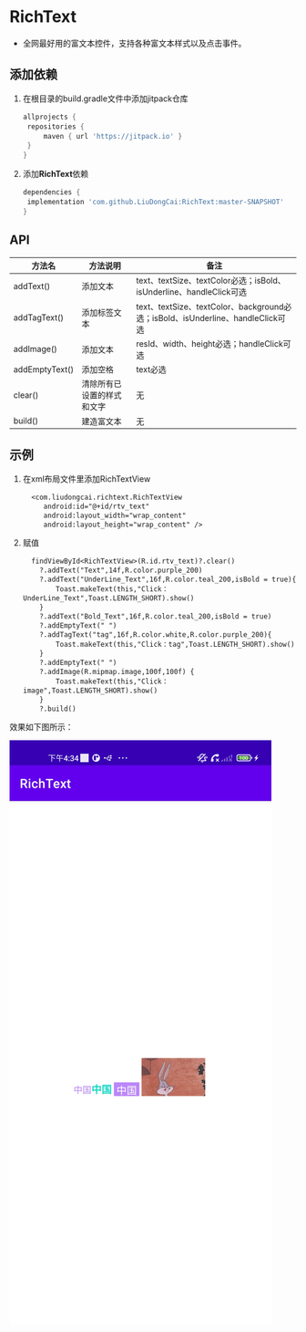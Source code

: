 # RichText

* 全网最好用的富文本控件，支持各种富文本样式以及点击事件。

## 添加依赖

1. 在根目录的build.gradle文件中添加jitpack仓库

   ```groovy
   allprojects {
    repositories {
        maven { url 'https://jitpack.io' }
    }
   }
   ```

2. 添加**RichText**依赖

   ```groovy
   dependencies {
   	implementation 'com.github.LiuDongCai:RichText:master-SNAPSHOT'
   }
   ```

## API

| 方法名 | 方法说明 | 备注 |
| ------------ | ------------- |  ------------- | 
| addText()| 添加文本 | text、textSize、textColor必选；isBold、isUnderline、handleClick可选 |
| addTagText()| 添加标签文本 | text、textSize、textColor、background必选；isBold、isUnderline、handleClick可选 |
| addImage()| 添加文本 | resId、width、height必选；handleClick可选 |
| addEmptyText()| 添加空格 | text必选 |
| clear()| 清除所有已设置的样式和文字 | 无 |
| build()| 建造富文本 | 无 |

## 示例

1. 在xml布局文件里添加RichTextView

    ```
      <com.liudongcai.richtext.RichTextView 
         android:id="@+id/rtv_text"
         android:layout_width="wrap_content"
         android:layout_height="wrap_content" />
   ```

2. 赋值

    ```
      findViewById<RichTextView>(R.id.rtv_text)?.clear()
        ?.addText("Text",14f,R.color.purple_200)
        ?.addText("UnderLine_Text",16f,R.color.teal_200,isBold = true){
            Toast.makeText(this,"Click：UnderLine_Text",Toast.LENGTH_SHORT).show()
        }
        ?.addText("Bold_Text",16f,R.color.teal_200,isBold = true)
        ?.addEmptyText(" ")
        ?.addTagText("tag",16f,R.color.white,R.color.purple_200){
            Toast.makeText(this,"Click：tag",Toast.LENGTH_SHORT).show()
        }
        ?.addEmptyText(" ")
        ?.addImage(R.mipmap.image,100f,100f) {
            Toast.makeText(this,"Click：image",Toast.LENGTH_SHORT).show()
        }
        ?.build()
   ```

效果如下图所示：

![](/assets/richtext.jpg)

